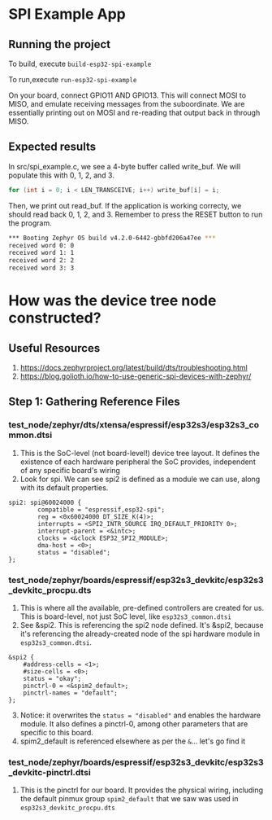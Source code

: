 # SPI Example App

## Running the project
To build, execute
`build-esp32-spi-example`

To run,execute 
`run-esp32-spi-example`

On your board, connect GPIO11 AND GPIO13. This will connect MOSI to MISO, and emulate receiving messages from the suboordinate. We are essentially printing out on MOSI and re-reading that output back in through MISO.

## Expected results
In src/spi_example.c, we see a 4-byte buffer called write_buf. We will populate this with 0, 1, 2, and 3.
```c
for (int i = 0; i < LEN_TRANSCEIVE; i++) write_buf[i] = i;
```

Then, we print out read_buf. If the application is working correcty, we should read back 0, 1, 2, and 3. 
Remember to press the RESET button to run the program.
```bash
*** Booting Zephyr OS build v4.2.0-6442-gbbfd206a47ee ***
received word 0: 0
received word 1: 1
received word 2: 2
received word 3: 3
```

# How was the device tree node constructed?
## Useful Resources
1. https://docs.zephyrproject.org/latest/build/dts/troubleshooting.html
2. https://blog.golioth.io/how-to-use-generic-spi-devices-with-zephyr/

## Step 1: Gathering Reference Files

### test_node/zephyr/dts/xtensa/espressif/esp32s3/esp32s3_common.dtsi

1. This is the SoC-level (not board-level!) device tree layout. It defines the existence of each hardware peripheral the SoC provides, independent of any specific board's wiring
2. Look for spi. We can see spi2 is defined as a module we can use, along with its default properties.
```dts
spi2: spi@60024000 {
		compatible = "espressif,esp32-spi";
		reg = <0x60024000 DT_SIZE_K(4)>;
		interrupts = <SPI2_INTR_SOURCE IRQ_DEFAULT_PRIORITY 0>;
		interrupt-parent = <&intc>;
		clocks = <&clock ESP32_SPI2_MODULE>;
		dma-host = <0>;
		status = "disabled";
};
```

### test_node/zephyr/boards/espressif/esp32s3_devkitc/esp32s3_devkitc_procpu.dts

1. This is where all the available, pre-defined controllers are created for us. This is board-level, not just SoC level, like `esp32s3_common.dtsi`
2. See &spi2. This is referencing the spi2 node defined. It's &spi2, because it's referencing the already-created node of the spi hardware module in `esp32s3_common.dtsi`. 
```dts
&spi2 {
	#address-cells = <1>;
	#size-cells = <0>;
	status = "okay";
	pinctrl-0 = <&spim2_default>;
	pinctrl-names = "default";
};
```
3. Notice: it overwrites the `status = "disabled"` and enables the hardware module. It also defines a pinctrl-0, among other parameters that are specific to this board. 
4. spim2_default is referenced elsewhere as per the `&`... let's go find it


### test_node/zephyr/boards/espressif/esp32s3_devkitc/esp32s3_devkitc-pinctrl.dtsi

1. This is the pinctrl for our board. It provides the physical wiring, including the default pinmux group `spim2_default` that we saw was used in `esp32s3_devkitc_procpu.dts`





